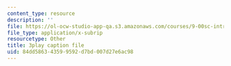 ```yaml
---
content_type: resource
description: ''
file: https://ol-ocw-studio-app-qa.s3.amazonaws.com/courses/9-00sc-introduction-to-psychology-fall-2011/84dd586343599592d7bd007d27e6ac98_t73rjeOj0eY.srt
file_type: application/x-subrip
resourcetype: Other
title: 3play caption file
uid: 84dd5863-4359-9592-d7bd-007d27e6ac98
---
```

